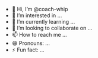 - 👋 Hi, I’m @coach-whip
- 👀 I’m interested in ...
- 🌱 I’m currently learning ...
- 💞️ I’m looking to collaborate on ...
- 📫 How to reach me ...
- 😄 Pronouns: ...
- ⚡ Fun fact: ...

<!---
coach-whip/coach-whip is a ✨ special ✨ repository because its `README.md` (this file) appears on your GitHub profile.
You can click the Preview link to take a look at your changes.
--->
